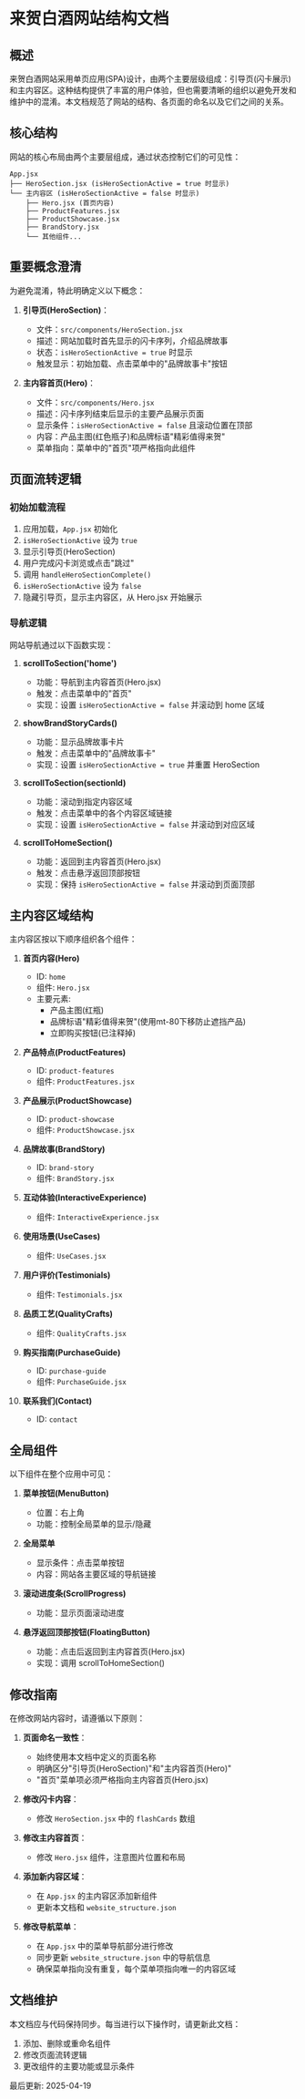 # 来贺白酒网站结构文档

## 概述

来贺白酒网站采用单页应用(SPA)设计，由两个主要层级组成：引导页(闪卡展示)和主内容区。这种结构提供了丰富的用户体验，但也需要清晰的组织以避免开发和维护中的混淆。本文档规范了网站的结构、各页面的命名以及它们之间的关系。

## 核心结构

网站的核心布局由两个主要层组成，通过状态控制它们的可见性：

```
App.jsx
├── HeroSection.jsx (isHeroSectionActive = true 时显示)
└── 主内容区 (isHeroSectionActive = false 时显示)
    ├── Hero.jsx (首页内容)
    ├── ProductFeatures.jsx
    ├── ProductShowcase.jsx
    ├── BrandStory.jsx
    └── 其他组件...
```

## 重要概念澄清

为避免混淆，特此明确定义以下概念：

1. **引导页(HeroSection)**：
   - 文件：`src/components/HeroSection.jsx`
   - 描述：网站加载时首先显示的闪卡序列，介绍品牌故事
   - 状态：`isHeroSectionActive = true` 时显示
   - 触发显示：初始加载、点击菜单中的"品牌故事卡"按钮

2. **主内容首页(Hero)**：
   - 文件：`src/components/Hero.jsx`
   - 描述：闪卡序列结束后显示的主要产品展示页面
   - 显示条件：`isHeroSectionActive = false` 且滚动位置在顶部
   - 内容：产品主图(红色瓶子)和品牌标语"精彩值得来贺"
   - 菜单指向：菜单中的"首页"项严格指向此组件

## 页面流转逻辑

### 初始加载流程

1. 应用加载，`App.jsx` 初始化
2. `isHeroSectionActive` 设为 `true`
3. 显示引导页(HeroSection)
4. 用户完成闪卡浏览或点击"跳过"
5. 调用 `handleHeroSectionComplete()`
6. `isHeroSectionActive` 设为 `false`
7. 隐藏引导页，显示主内容区，从 Hero.jsx 开始展示

### 导航逻辑

网站导航通过以下函数实现：

1. **scrollToSection('home')**
   - 功能：导航到主内容首页(Hero.jsx)
   - 触发：点击菜单中的"首页"
   - 实现：设置 `isHeroSectionActive = false` 并滚动到 home 区域

2. **showBrandStoryCards()**
   - 功能：显示品牌故事卡片
   - 触发：点击菜单中的"品牌故事卡"
   - 实现：设置 `isHeroSectionActive = true` 并重置 HeroSection

3. **scrollToSection(sectionId)**
   - 功能：滚动到指定内容区域
   - 触发：点击菜单中的各个内容区域链接
   - 实现：设置 `isHeroSectionActive = false` 并滚动到对应区域
   
4. **scrollToHomeSection()**
   - 功能：返回到主内容首页(Hero.jsx)
   - 触发：点击悬浮返回顶部按钮
   - 实现：保持 `isHeroSectionActive = false` 并滚动到页面顶部

## 主内容区域结构

主内容区按以下顺序组织各个组件：

1. **首页内容(Hero)**
   - ID: `home`
   - 组件: `Hero.jsx`
   - 主要元素:
     - 产品主图(红瓶)
     - 品牌标语"精彩值得来贺"(使用mt-80下移防止遮挡产品)
     - 立即购买按钮(已注释掉)

2. **产品特点(ProductFeatures)**
   - ID: `product-features`
   - 组件: `ProductFeatures.jsx`

3. **产品展示(ProductShowcase)**
   - ID: `product-showcase`
   - 组件: `ProductShowcase.jsx`

4. **品牌故事(BrandStory)**
   - ID: `brand-story`
   - 组件: `BrandStory.jsx`

5. **互动体验(InteractiveExperience)**
   - 组件: `InteractiveExperience.jsx`

6. **使用场景(UseCases)**
   - 组件: `UseCases.jsx`

7. **用户评价(Testimonials)**
   - 组件: `Testimonials.jsx`

8. **品质工艺(QualityCrafts)**
   - 组件: `QualityCrafts.jsx`

9. **购买指南(PurchaseGuide)**
   - ID: `purchase-guide`
   - 组件: `PurchaseGuide.jsx`

10. **联系我们(Contact)**
    - ID: `contact`

## 全局组件

以下组件在整个应用中可见：

1. **菜单按钮(MenuButton)**
   - 位置：右上角
   - 功能：控制全局菜单的显示/隐藏

2. **全局菜单**
   - 显示条件：点击菜单按钮
   - 内容：网站各主要区域的导航链接

3. **滚动进度条(ScrollProgress)**
   - 功能：显示页面滚动进度

4. **悬浮返回顶部按钮(FloatingButton)**
   - 功能：点击后返回到主内容首页(Hero.jsx)
   - 实现：调用 scrollToHomeSection()

## 修改指南

在修改网站内容时，请遵循以下原则：

1. **页面命名一致性**：
   - 始终使用本文档中定义的页面名称
   - 明确区分"引导页(HeroSection)"和"主内容首页(Hero)"
   - "首页"菜单项必须严格指向主内容首页(Hero.jsx)

2. **修改闪卡内容**：
   - 修改 `HeroSection.jsx` 中的 `flashCards` 数组

3. **修改主内容首页**：
   - 修改 `Hero.jsx` 组件，注意图片位置和布局

4. **添加新内容区域**：
   - 在 `App.jsx` 的主内容区添加新组件
   - 更新本文档和 `website_structure.json`

5. **修改导航菜单**：
   - 在 `App.jsx` 中的菜单导航部分进行修改
   - 同步更新 `website_structure.json` 中的导航信息
   - 确保菜单指向没有重复，每个菜单项指向唯一的内容区域

## 文档维护

本文档应与代码保持同步。每当进行以下操作时，请更新此文档：

1. 添加、删除或重命名组件
2. 修改页面流转逻辑
3. 更改组件的主要功能或显示条件

最后更新: 2025-04-19 